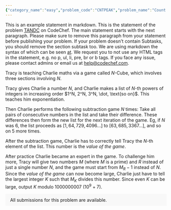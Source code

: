 ```yaml
---
{"category_name":"easy","problem_code":"CNTPEAK","problem_name":"Count Number of Peaks","problemComponents":{"constraints":"- $1 \\leq T \\leq 10$\n- $1 \\leq N \\leq 10$\n","constraintsState":true,"subtasks":"","subtasksState":false,"inputFormat":"- The first line of the input contains an integer $T$ - the number of test cases. The test cases then follow.\n- The only line of each test case contains one integer $N$.","inputFormatState":true,"outputFormat":"For each test case, output on a single the sum of $f(A)$ over all possible arrays $A$.\n","outputFormatState":true,"sampleTestCases":{"0":{"id":1,"input":"3\n1\n3\n5","output":"0\n10\n270\n","explanation":"- **Test case $1$**:\n    - $A = [0]$. Then $f(A) = 0$.\n    - $A = [1]$. Then $f(A) = 0$.\n    - $A = [2]$. Then $f(A) = 0$.\n\nTherefore the answer is $0$.\n- **Test case $2$**: There are $10$ arrays $A$ with $f(A) = 1$:\n    - $A = [0, 1, 0]$.\n    - $A = [0, 2, 0]$.\n    - $A = [0, 2, 1]$.\n    - $A = [1, 2, 0]$.\n    - $A = [1, 2, 1]$.\n    - $A = [2, 1, 2]$.\n    - $A = [2, 0, 2]$.\n    - $A = [2, 0, 1]$.\n    - $A = [1, 0, 2]$.\n    - $A = [1, 0, 1]$. \n\nThe remaining $A$\u0027s has $f(A) = 0$. Therefore the answer is $1 \\cdot 10 = 10$.","isDeleted":false}}},"video_editorial_url":"https://youtu.be/VDkd4xSeIVE","languages_supported":{"0":"CPP14","1":"C","2":"JAVA","3":"PYTH 3.6","4":"CPP17","5":"PYTH","6":"PYP3","7":"CS2","8":"ADA","9":"PYPY","10":"TEXT","11":"PAS fpc","12":"NODEJS","13":"RUBY","14":"PHP","15":"GO","16":"HASK","17":"TCL","18":"PERL","19":"SCALA","20":"LUA","21":"kotlin","22":"BASH","23":"JS","24":"LISP sbcl","25":"rust","26":"PAS gpc","27":"BF","28":"CLOJ","29":"R","30":"D","31":"CAML","32":"FORT","33":"ASM","34":"swift","35":"FS","36":"WSPC","37":"LISP clisp","38":"SQL","39":"SCM guile","40":"PERL6","41":"ERL","42":"CLPS","43":"ICK","44":"NICE","45":"PRLG","46":"ICON","47":"COB","48":"SCM chicken","49":"PIKE","50":"SCM qobi","51":"ST","52":"SQLQ","53":"NEM"},"max_timelimit":1,"source_sizelimit":50000,"problem_author":"manoj_vajpeyi","problem_tester":"","date_added":"28-12-2021","tags":{"0":"cdrv2021","1":"manoj_vajpeyi"},"problem_difficulty_level":"Unavailable","best_tag":"","editorial_url":"https://discuss.codechef.com/problems/CNTPEAK","time":{"view_start_date":1640885400,"submit_start_date":1640885400,"visible_start_date":1640885400,"end_date":1735669800},"is_direct_submittable":false,"problemDiscussURL":"https://discuss.codechef.com/search?q=CNTPEAK","is_proctored":false,"visitedContests":{},"layout":"problem"}
---
```

This is an example statement in markdown. This is the statement of the problem [TANDC](https://codechef.com/problems/TANDC) on CodeChef. The main statement starts with the next paragraph. Please make sure to remove this paragraph from your statement before publishing your problem. If your problem doesn't contain Subtasks, you should remove the section subtask too. We are using markdown the syntax of which can be seen [at](https://github.com/showdownjs/showdown/wiki/Showdown's-Markdown-syntax). We request you to not use any HTML tags in the statement, e.g. no p, ul, li, pre, br or b tags. If you face any issue, please contact admins or email us at help@codechef.com.

Tracy is teaching Charlie maths via a game called $N$-Cube, which involves three sections involving $N$.

Tracy gives Charlie a number $N$, and Charlie makes a list of $N$-th powers of integers in increasing order $1^N, 2^N, 3^N, \dot, \text{so on}$. This teaches him exponentiation.

Then Charlie performs the following subtraction game $N$ times: Take all pairs of consecutive numbers in the list and take their difference. These differences then form the new list for the next iteration of the game. Eg, if $N$ was 6, the list proceeds as $[1, 64, 729, 4096 ... ]$ to $[63, 685, 3367 ...]$, and so on $5$ more times.

After the subtraction game, Charlie has to correctly tell Tracy the $N$-th element of the list. This number is the *value of the game*.

After practice Charlie became an expert in the game. To challenge him more, Tracy will give two numbers $M$ (where $M$ is a prime) and $R$ instead of just a single number $N$, and the game must start from $M_R - 1$ instead of $N$. Since the *value of the game* can now become large, Charlie just have to tell the largest integer $K$ such that $M_K$ divides this number. Since even $K$ can be large, output $K$ modulo 1000000007 ($10^9 + 7$).

<aside style='background: #f8f8f8;padding: 10px 15px;'><div>All submissions for this problem are available.</div></aside>